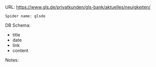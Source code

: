 URL: https://www.gls.de/privatkunden/gls-bank/aktuelles/neuigkeiten/

    Spider name: glsde

DB Schema:
- title
- date
- link
- content

Notes: